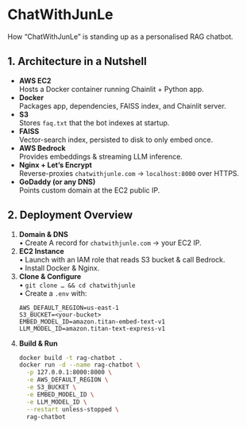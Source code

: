 # ChatWithJunLe

How “ChatWithJunLe” is standing up as a personalised RAG chatbot.


## 1. Architecture in a Nutshell

- **AWS EC2**  
  Hosts a Docker container running Chainlit + Python app.
- **Docker**  
  Packages app, dependencies, FAISS index, and Chainlit server.
- **S3**  
  Stores `faq.txt` that the bot indexes at startup.
- **FAISS**  
  Vector-search index, persisted to disk to only embed once.
- **AWS Bedrock**  
  Provides embeddings & streaming LLM inference.
- **Nginx + Let’s Encrypt**  
  Reverse-proxies `chatwithjunle.com` → `localhost:8000` over HTTPS.
- **GoDaddy (or any DNS)**  
  Points custom domain at the EC2 public IP.


## 2. Deployment Overview

1. **Domain & DNS**  
   • Create A record for `chatwithjunle.com` → your EC2 IP.  
2. **EC2 Instance**  
   • Launch with an IAM role that reads S3 bucket & call Bedrock.  
   • Install Docker & Nginx.  
3. **Clone & Configure**  
   • `git clone … && cd chatwithjunle`  
   • Create a `.env` with:
     ```text
     AWS_DEFAULT_REGION=us-east-1
     S3_BUCKET=<your-bucket>
     EMBED_MODEL_ID=amazon.titan-embed-text-v1
     LLM_MODEL_ID=amazon.titan-text-express-v1
     ```
4. **Build & Run**  
   ```bash
   docker build -t rag-chatbot .
   docker run -d --name rag-chatbot \
     -p 127.0.0.1:8000:8000 \
     -e AWS_DEFAULT_REGION \
     -e S3_BUCKET \
     -e EMBED_MODEL_ID \
     -e LLM_MODEL_ID \
     --restart unless-stopped \
     rag-chatbot
